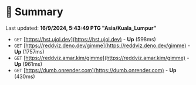 # 📖 Summary
Last updated: **16/9/2024, 5:43:49 PTG "Asia/Kuala_Lumpur"**

- `GET` [https://hst.ujol.dev](https://hst.ujol.dev) - **Up** (598ms)
- `GET` [https://reddviz.deno.dev/gimme](https://reddviz.deno.dev/gimme) - **Up** (1757ms)
- `GET` [https://reddviz.amar.kim/gimme](https://reddviz.amar.kim/gimme) - **Up** (961ms)
- `GET` [https://dumb.onrender.com](https://dumb.onrender.com) - **Up** (430ms)
